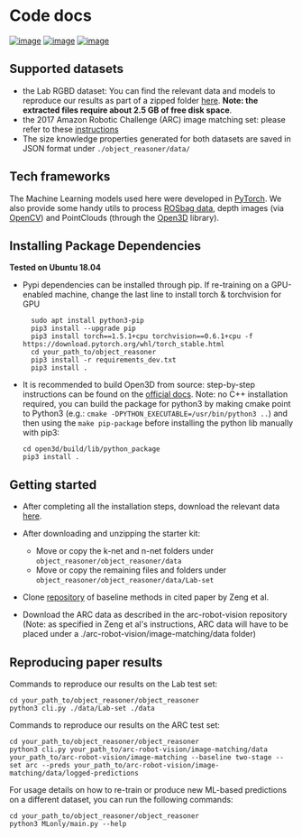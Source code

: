 Code docs
======================================================

[![image](https://img.shields.io/pypi/v/object_reasoner.svg)](https://pypi.python.org/pypi/object_reasoner)
[![image](https://img.shields.io/badge/Made%20with-Python-1f425f.svg)](https://www.python.org/)
[![image](https://img.shields.io/badge/License-Apache%202.0-blue.svg)](https://opensource.org/licenses/Apache-2.0)

Supported datasets
------------------

-   the Lab RGBD dataset: You can find the relevant data and models to reproduce
our results as part of a zipped folder [here](https://mega.nz/file/s1k1GCQQ#u7JOQ6_1SGAwxDr7fte-ljxheqLyaKAsYSgsCZswOq0).
**Note: the extracted files require about 2.5 GB of free disk space**.
-   the 2017 Amazon Robotic Challenge (ARC) image matching set: please
    refer to these [instructions](https://github.com/andyzeng/arc-robot-vision/tree/master/image-matching/)
- The size knowledge properties generated for both datasets are saved in JSON format under
 ```./object_reasoner/data/```

Tech frameworks
---------------

The Machine Learning models used here were developed in
[PyTorch](https://pytorch.org/). We also provide some handy utils to
process [ROSbag data](http://wiki.ros.org/rosbag/Code%20API#Python_API),
depth images (via [OpenCV](https://opencv.org/)) and PointClouds
(through the [Open3D](http://www.open3d.org) library).


Installing Package Dependencies
------------
**Tested on Ubuntu 18.04**

* Pypi dependencies can be installed through pip.
  If re-training on a GPU-enabled machine, change the last line to install torch & torchvision for GPU

  ```
    sudo apt install python3-pip
    pip3 install --upgrade pip
    pip3 install torch==1.5.1+cpu torchvision==0.6.1+cpu -f https://download.pytorch.org/whl/torch_stable.html
    cd your_path_to/object_reasoner
    pip3 install -r requirements_dev.txt
    pip3 install .
   ```
* It is recommended to build Open3D from source: step-by-step instructions can be found on the [official docs](http://www.open3d.org/docs/release/compilation.html). Note: no C++ installation required, you can build the package
for python3 by making cmake point to Python3 (e.g.: `cmake -DPYTHON_EXECUTABLE=/usr/bin/python3 ..`)
and then using the `make pip-package` before installing the python lib manually with pip3:
    ```
    cd open3d/build/lib/python_package
    pip3 install .
    ```

Getting started
---------------
* After completing all the installation steps, download the relevant data [here](https://mega.nz/file/s1k1GCQQ#u7JOQ6_1SGAwxDr7fte-ljxheqLyaKAsYSgsCZswOq0).

* After downloading and unzipping the starter kit:
    * Move or copy the k-net and n-net folders under `object_reasoner/object_reasoner/data`
    * Move or copy the remaining files and folders under `object_reasoner/object_reasoner/data/Lab-set`

* Clone [repository](https://github.com/andyzeng/arc-robot-vision) of baseline methods in cited paper by Zeng et al.

* Download the ARC data as described in the arc-robot-vision repository (Note: as specified in Zeng et al's instructions,
ARC data will have to be placed under a ./arc-robot-vision/image-matching/data folder)

Reproducing paper results
----------------
Commands to reproduce our results on the Lab test set:
```
cd your_path_to/object_reasoner/object_reasoner
python3 cli.py ./data/Lab-set ./data
```
Commands to reproduce our results on the ARC test set:
```
cd your_path_to/object_reasoner/object_reasoner
python3 cli.py your_path_to/arc-robot-vision/image-matching/data your_path_to/arc-robot-vision/image-matching --baseline two-stage --set arc --preds your_path_to/arc-robot-vision/image-matching/data/logged-predictions
```

For usage details on how to re-train or produce new ML-based predictions on a different dataset,
you can run the following commands:
```
cd your_path_to/object_reasoner/object_reasoner
python3 MLonly/main.py --help
```
